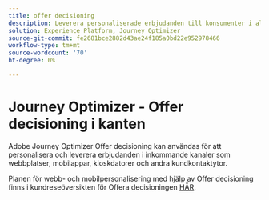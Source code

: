 ```yaml
---
title: offer decisioning
description: Leverera personaliserade erbjudanden till konsumenter i alla kanaler, inklusive kioskdatorer och agentstödda upplevelser.
solution: Experience Platform, Journey Optimizer
source-git-commit: fe2681bce2882d43ae24f185a0bd22e952978466
workflow-type: tm+mt
source-wordcount: '70'
ht-degree: 0%

---
```


# Journey Optimizer - Offer decisioning i kanten

Adobe Journey Optimizer Offer decisioning kan användas för att personalisera och leverera erbjudanden i inkommande kanaler som webbplatser, mobilappar, kioskdatorer och andra kundkontaktytor.

Planen för webb- och mobilpersonalisering med hjälp av Offer decisioning finns i kundreseöversikten för Offera decisioningen [HÄR](../customer-journeys/offer_decisioning/offers-edge.md).